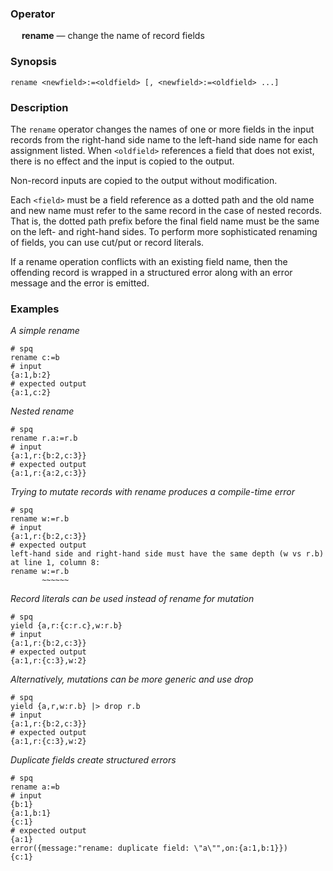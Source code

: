 ### Operator

&emsp; **rename** &mdash; change the name of record fields

### Synopsis
```
rename <newfield>:=<oldfield> [, <newfield>:=<oldfield> ...]
```
### Description

The `rename` operator changes the names of one or more fields
in the input records from the right-hand side name to the left-hand side name
for each assignment listed.  When `<oldfield>` references a field that does not
exist, there is no effect and the input is copied to the output.

Non-record inputs are copied to the output without modification.

Each `<field>` must be a field reference as a dotted path and the old name
and new name must refer to the same record in the case of nested records.
That is, the dotted path prefix before the final field name must be the
same on the left- and right-hand sides.  To perform more sophisticated
renaming of fields, you can use cut/put or record literals.

If a rename operation conflicts with an existing field name, then the
offending record is wrapped in a structured error along with an error message
and the error is emitted.

### Examples

_A simple rename_
```mdtest-spq
# spq
rename c:=b
# input
{a:1,b:2}
# expected output
{a:1,c:2}
```

_Nested rename_
```mdtest-spq
# spq
rename r.a:=r.b
# input
{a:1,r:{b:2,c:3}}
# expected output
{a:1,r:{a:2,c:3}}
```

_Trying to mutate records with rename produces a compile-time error_
```mdtest-spq fails
# spq
rename w:=r.b
# input
{a:1,r:{b:2,c:3}}
# expected output
left-hand side and right-hand side must have the same depth (w vs r.b) at line 1, column 8:
rename w:=r.b
       ~~~~~~
```

_Record literals can be used instead of rename for mutation_
```mdtest-spq
# spq
yield {a,r:{c:r.c},w:r.b}
# input
{a:1,r:{b:2,c:3}}
# expected output
{a:1,r:{c:3},w:2}
```

_Alternatively, mutations can be more generic and use drop_
```mdtest-spq
# spq
yield {a,r,w:r.b} |> drop r.b
# input
{a:1,r:{b:2,c:3}}
# expected output
{a:1,r:{c:3},w:2}
```

_Duplicate fields create structured errors_
```mdtest-spq {data-layout="stacked"}
# spq
rename a:=b
# input
{b:1}
{a:1,b:1}
{c:1}
# expected output
{a:1}
error({message:"rename: duplicate field: \"a\"",on:{a:1,b:1}})
{c:1}
```

